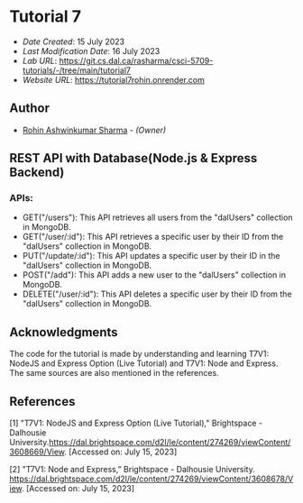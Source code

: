 # Tutorial 7

* *Date Created*: 15 July 2023
* *Last Modification Date*: 16 July 2023
* *Lab URL*: https://git.cs.dal.ca/rasharma/csci-5709-tutorials/-/tree/main/tutorial7
* *Website URL*: https://tutorial7rohin.onrender.com

## Author

* [Rohin Ashwinkumar Sharma](rh851598@dal.ca) - *(Owner)*

## REST API with Database(Node.js & Express Backend)
### APIs:
- GET("/users"): This API retrieves all users from the "dalUsers" collection in MongoDB.
- GET("/user/:id"): This API retrieves a specific user by their ID from the "dalUsers" collection in MongoDB.
- PUT("/update/:id"): This API updates a specific user by their ID in the "dalUsers" collection in MongoDB.
- POST("/add"): This API adds a new user to the "dalUsers" collection in MongoDB.
- DELETE("/user/:id"): This API deletes a specific user by their ID from the "dalUsers" collection in MongoDB.

## Acknowledgments

The code for the tutorial is made by understanding and learning T7V1: NodeJS and Express Option (Live Tutorial) and T7V1: Node and Express. The same sources are also mentioned in the references.

## References
[1]  "T7V1: NodeJS and Express Option (Live Tutorial)," Brightspace - Dalhousie University.https://dal.brightspace.com/d2l/le/content/274269/viewContent/3608669/View. [Accessed on: July 15, 2023] 

[2]  "T7V1: Node and Express," Brightspace - Dalhousie University. https://dal.brightspace.com/d2l/le/content/274269/viewContent/3608678/View. [Accessed on: July 15, 2023]
